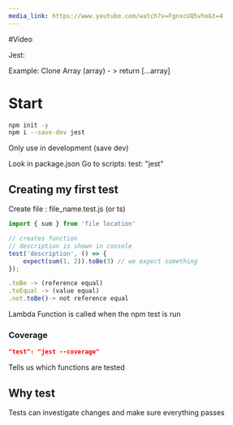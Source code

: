 ```yaml
---
media_link: https://www.youtube.com/watch?v=FgnxcUQ5vho&t=4
---
```

#Video

Jest: 

Example: Clone Array (array)  - > return [...array]

# Start

```bash
npm init -y
npm i --save-dev jest
```
Only use in development (save dev)

Look in package.json
Go to scripts:
test: "jest"

## Creating my first test

Create file : file_name.test.js (or ts)

```typescript
import { sum } from 'file location'

// creates function
// description is shown in console
test('description', () => {
	expect(sum(1, 2)).toBe(3) // we expect something
});

.toBe -> (reference equal)
.toEqual -> (value equal)
.not.toBe()-> not reference equal
```
Lambda Function is called when the npm test is run
### Coverage

```json
"test": "jest --coverage" 
```

Tells us which functions are tested

## Why test

Tests can investigate changes and make sure everything passes





